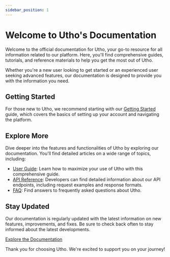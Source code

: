 ```yaml
---
sidebar_position: 1
---
```


# Welcome to Utho's Documentation

Welcome to the official documentation for Utho, your go-to resource for all information related to our platform. Here, you'll find comprehensive guides, tutorials, and reference materials to help you get the most out of Utho.

Whether you're a new user looking to get started or an experienced user seeking advanced features, our documentation is designed to provide you with the information you need.

## Getting Started

For those new to Utho, we recommend starting with our [Getting Started](/docs) guide, which covers the basics of setting up your account and navigating the platform.

## Explore More

Dive deeper into the features and functionalities of Utho by exploring our documentation. You'll find detailed articles on a wide range of topics, including:

- [User Guide](#): Learn how to maximize your use of Utho with this comprehensive guide.
- [API Reference](https://utho.com/api-docs/?utm_source=docs): Developers can find detailed information about our API endpoints, including request examples and response formats.
- [FAQ](#): Find answers to frequently asked questions about Utho.

## Stay Updated

Our documentation is regularly updated with the latest information on new features, improvements, and fixes. Be sure to check back often to stay informed about the latest developments.

[Explore the Documentation](/docs)

Thank you for choosing Utho. We're excited to support you on your journey!

